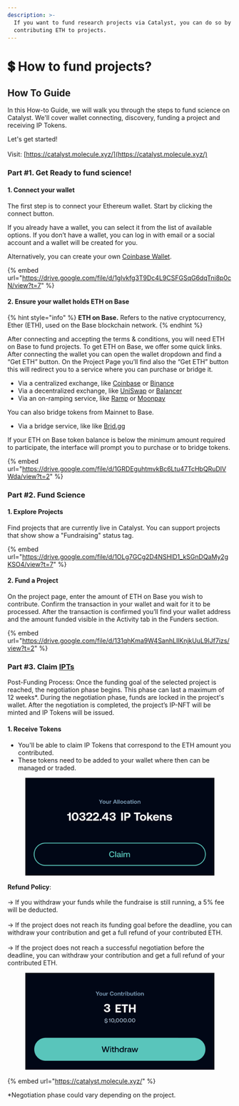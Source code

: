 ```yaml
---
description: >-
  If you want to fund research projects via Catalyst, you can do so by
  contributing ETH to projects.
---
```


# 💲 How to fund projects?

## **How To Guide**

In this How-to Guide, we will walk you through the steps to fund science on Catalyst. We'll cover wallet connecting, discovery, funding a project and receiving IP Tokens.

Let's get started! \
\
Visit: [https://catalyst.molecule.xyz/](https://catalyst.molecule.xyz/)

### **Part #1. Get Ready to fund science!**

#### **1. Connect your wallet**

The first step is to connect your Ethereum wallet. Start by clicking the connect button.

If you already have a wallet, you can select it from the list of available options. If you don’t have a wallet, you can log in with email or a social account and a wallet will be created for you.

Alternatively, you can create your own [Coinbase Wallet](https://www.coinbase.com/en-gb/wallet).

{% embed url="https://drive.google.com/file/d/1glvkfg3T9Dc4L9CSFGSqG6dqTni8p0cN/view?t=7" %}

#### **2. Ensure your wallet holds ETH on Base**

{% hint style="info" %}
**ETH on Base.** Refers to the native cryptocurrency, Ether (ETH), used on the Base blockchain network.
{% endhint %}

After connecting and accepting the terms & conditions, you will need ETH on Base to fund projects. To get ETH on Base, we offer some quick links. After connecting the wallet you can open the wallet dropdown and find a “Get ETH” button. On the Project Page you’ll find also the “Get ETH” button this will redirect you to a service where you can purchase or bridge it.

* Via a centralized exchange, like [Coinbase](https://coinbase.com/) or [Binance](https://www.binance.us/)
* Via a decentralized exchange, like [UniSwap](https://app.uniswap.org/) or [Balancer](https://balancer.fi/)
* Via an on-ramping service, like [Ramp](https://ramp.network/buy) or [Moonpay](https://www.moonpay.com/buy)

You can also bridge tokens from Mainnet to Base.

* Via a bridge service, like like [Brid.gg](https://www.brid.gg/base?token=ETH\&originChainId=1\&amount=)

If your ETH on Base token balance is below the minimum amount required to participate, the interface will prompt you to purchase or to bridge tokens.

{% embed url="https://drive.google.com/file/d/1GRDEguhtmvkBc6Ltu47TcHbQRuDIVWda/view?t=2" %}

### **Part #2. Fund Science**

#### **1. Explore Projects**

Find projects that are currently live in Catalyst. You can support projects that show show a "Fundraising" status tag.

{% embed url="https://drive.google.com/file/d/1OLg7GCg2D4NSHlD1_kSGnDQaMy2gKSO4/view?t=7" %}

#### **2. Fund a Project**

On the project page, enter the amount of ETH on Base you wish to contribute. Confirm the transaction in your wallet and wait for it to be processed. After the transaction is confirmed you’ll find your wallet address and the amount funded visible in the Activity tab in the Funders section.

{% embed url="https://drive.google.com/file/d/131qhKma9W4SanhLllKnjkUuL9IJf7izs/view?t=2" %}

### **Part #3. Claim** [**IPTs**](https://docs.molecule.to/documentation/ip-tokens/what-are-ipts)

Post-Funding Process: Once the funding goal of the selected project is reached, the negotiation phase begins. This phase can last a maximum of 12 weeks\*. During the negotiation phase, funds are locked in the project's wallet. After the negotiation is completed, the project’s IP-NFT will be minted and IP Tokens will be issued.

#### **1. Receive Tokens**

* You'll be able to claim IP Tokens that correspond to the ETH amount you contributed.
* These tokens need to be added to your wallet where then can be managed or traded.

<figure><img src="../.gitbook/assets/Screenshot 2024-11-24 at 12.54.19.png" alt=""><figcaption></figcaption></figure>



**Refund Policy**: \
\
-> If you withdraw your funds while the fundraise is still running, a 5% fee will be deducted.\
\
-> If the project does not reach its funding goal before the deadline, you can withdraw your contribution and  get a full refund of your contributed ETH. \
\
-> If the project does not reach a successful negotiation before the deadline, you can withdraw your contribution and  get a full refund of your contributed ETH.&#x20;

<figure><img src="../.gitbook/assets/Screenshot 2024-11-24 at 12.58.43.png" alt=""><figcaption></figcaption></figure>

{% embed url="https://catalyst.molecule.xyz/" %}

\*Negotiation phase could vary depending on the project.&#x20;
